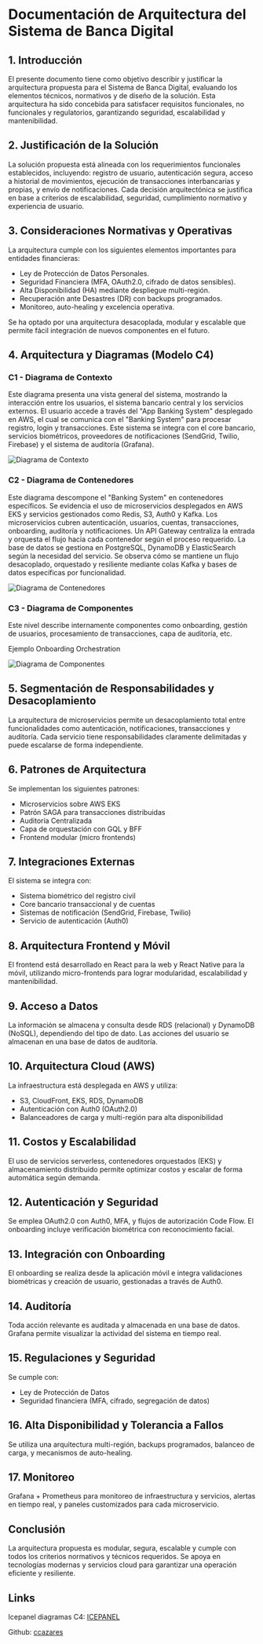 # Documentación de Arquitectura del Sistema de Banca Digital

## 1. Introducción

El presente documento tiene como objetivo describir y justificar la arquitectura propuesta para el Sistema de Banca Digital, evaluando los elementos técnicos, normativos y de diseño de la solución. Esta arquitectura ha sido concebida para satisfacer requisitos funcionales, no funcionales y regulatorios, garantizando seguridad, escalabilidad y mantenibilidad.

## 2. Justificación de la Solución

La solución propuesta está alineada con los requerimientos funcionales establecidos, incluyendo: registro de usuario, autenticación segura, acceso a historial de movimientos, ejecución de transacciones interbancarias y propias, y envío de notificaciones. Cada decisión arquitectónica se justifica en base a criterios de escalabilidad, seguridad, cumplimiento normativo y experiencia de usuario.

## 3. Consideraciones Normativas y Operativas

La arquitectura cumple con los siguientes elementos importantes para entidades financieras:

- Ley de Protección de Datos Personales.
- Seguridad Financiera (MFA, OAuth2.0, cifrado de datos sensibles).
- Alta Disponibilidad (HA) mediante despliegue multi-región.
- Recuperación ante Desastres (DR) con backups programados.
- Monitoreo, auto-healing y excelencia operativa.

Se ha optado por una arquitectura desacoplada, modular y escalable que permite fácil integración de nuevos componentes en el futuro.

## 4. Arquitectura y Diagramas (Modelo C4)

### C1 - Diagrama de Contexto

Este diagrama presenta una vista general del sistema, mostrando la interacción entre los usuarios, el sistema bancario central y los servicios externos. El usuario accede a través del "App Banking System" desplegado en AWS, el cual se comunica con el "Banking System" para procesar registro, login y transacciones. Este sistema se integra con el core bancario, servicios biométricos, proveedores de notificaciones (SendGrid, Twilio, Firebase) y el sistema de auditoría (Grafana).

![Diagrama de Contexto](Diagramas/Context%20BP.png)

### C2 - Diagrama de Contenedores

Este diagrama descompone el "Banking System" en contenedores específicos. Se evidencia el uso de microservicios desplegados en AWS EKS y servicios gestionados como Redis, S3, Auth0 y Kafka. Los microservicios cubren autenticación, usuarios, cuentas, transacciones, onboarding, auditoría y notificaciones. Un API Gateway centraliza la entrada y orquesta el flujo hacia cada contenedor según el proceso requerido. La base de datos se gestiona en PostgreSQL, DynamoDB y ElasticSearch según la necesidad del servicio. Se observa cómo se mantiene un flujo desacoplado, orquestado y resiliente mediante colas Kafka y bases de datos específicas por funcionalidad.

![Diagrama de Contenedores](Diagramas/Banking%20System%20Diagram.png)

### C3 - Diagrama de Componentes

Este nivel describe internamente componentes como onboarding, gestión de usuarios, procesamiento de transacciones, capa de auditoría, etc.

Ejemplo Onboarding Orchestration

![Diagrama de Componentes](Diagramas/Onboarding%20Orchestration%20Component%20Diagram.png)

## 5. Segmentación de Responsabilidades y Desacoplamiento

La arquitectura de microservicios permite un desacoplamiento total entre funcionalidades como autenticación, notificaciones, transacciones y auditoría. Cada servicio tiene responsabilidades claramente delimitadas y puede escalarse de forma independiente.

## 6. Patrones de Arquitectura

Se implementan los siguientes patrones:

- Microservicios sobre AWS EKS
- Patrón SAGA para transacciones distribuidas
- Auditoría Centralizada
- Capa de orquestación con GQL y BFF
- Frontend modular (micro frontends)

## 7. Integraciones Externas

El sistema se integra con:

- Sistema biométrico del registro civil
- Core bancario transaccional y de cuentas
- Sistemas de notificación (SendGrid, Firebase, Twilio)
- Servicio de autenticación (Auth0)

## 8. Arquitectura Frontend y Móvil

El frontend está desarrollado en React para la web y React Native para la móvil, utilizando micro-frontends para lograr modularidad, escalabilidad y mantenibilidad.

## 9. Acceso a Datos

La información se almacena y consulta desde RDS (relacional) y DynamoDB (NoSQL), dependiendo del tipo de dato. Las acciones del usuario se almacenan en una base de datos de auditoría.

## 10. Arquitectura Cloud (AWS)

La infraestructura está desplegada en AWS y utiliza:

- S3, CloudFront, EKS, RDS, DynamoDB
- Autenticación con Auth0 (OAuth2.0)
- Balanceadores de carga y multi-región para alta disponibilidad

## 11. Costos y Escalabilidad

El uso de servicios serverless, contenedores orquestados (EKS) y almacenamiento distribuido permite optimizar costos y escalar de forma automática según demanda.

## 12. Autenticación y Seguridad

Se emplea OAuth2.0 con Auth0, MFA, y flujos de autorización Code Flow. El onboarding incluye verificación biométrica con reconocimiento facial.

## 13. Integración con Onboarding

El onboarding se realiza desde la aplicación móvil e integra validaciones biométricas y creación de usuario, gestionadas a través de Auth0.

## 14. Auditoría

Toda acción relevante es auditada y almacenada en una base de datos. Grafana permite visualizar la actividad del sistema en tiempo real.

## 15. Regulaciones y Seguridad

Se cumple con:

- Ley de Protección de Datos
- Seguridad financiera (MFA, cifrado, segregación de datos)

## 16. Alta Disponibilidad y Tolerancia a Fallos

Se utiliza una arquitectura multi-región, backups programados, balanceo de carga, y mecanismos de auto-healing.

## 17. Monitoreo

Grafana + Prometheus para monitoreo de infraestructura y servicios, alertas en tiempo real, y paneles customizados para cada microservicio.

## Conclusión

La arquitectura propuesta es modular, segura, escalable y cumple con todos los criterios normativos y técnicos requeridos. Se apoya en tecnologías modernas y servicios cloud para garantizar una operación eficiente y resiliente.

## Links

Icepanel diagramas C4: [ICEPANEL](https://s.icepanel.io/YgnsRceG2Wj9FX/EYxq/landscape/diagrams/viewer?diagram=4FKBv3jp9s&model=MQ0LYMfVsn&overlay_tab=status&overlay_group=all&x1=-1334.6&y1=-412.4&x2=1672&y2=1307.6)

Github: [ccazares](https://github.com/dev-ccazares/arquitectura-bp)
